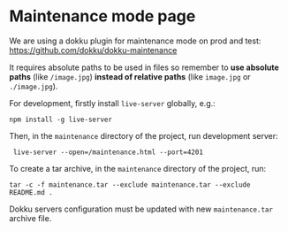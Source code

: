 # Maintenance mode page

We are using a dokku plugin for maintenance mode on prod and test:
https://github.com/dokku/dokku-maintenance

It requires absolute paths to be used in files so remember to
**use absolute paths** (like `/image.jpg`) **instead of relative paths**
(like `image.jpg` or `./image.jpg`).

For development, firstly install `live-server` globally, e.g.:

```npm install -g live-server```

Then, in the `maintenance` directory of the project, run development server:

``` live-server --open=/maintenance.html --port=4201```

To create a tar archive, in the `maintenance` directory of the project, run:

```tar -c -f maintenance.tar --exclude maintenance.tar --exclude README.md .```

Dokku servers configuration must be updated with new `maintenance.tar` archive file.
